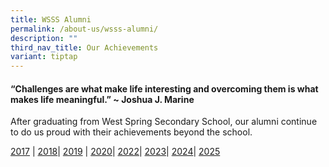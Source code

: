 ```yaml
---
title: WSSS Alumni
permalink: /about-us/wsss-alumni/
description: ""
third_nav_title: Our Achievements
variant: tiptap
---
```

<h4>“Challenges are what make life interesting and overcoming them is what makes life meaningful.” ~&nbsp;Joshua J. Marine</h4>
<p>After graduating from West Spring Secondary School, our alumni continue
to do us proud with their achievements beyond the school.</p>
<p><a href="/wsss-alumni/2017" rel="noopener noreferrer nofollow" target="_blank">2017</a> |
<a href="/wsss-alumni/2018" rel="noopener noreferrer nofollow" target="_blank">2018</a>| <a href="/wsss-alumni/2019" rel="noopener noreferrer nofollow" target="_blank">2019</a> |
<a href="/wsss-alumni/2020" rel="noopener noreferrer nofollow" target="_blank">2020</a>| <a href="https://www.westspringsec.moe.edu.sg/wsss-alumni/2022/" rel="noopener noreferrer nofollow" target="_blank">2022</a>|
<a href="https://www.westspringsec.moe.edu.sg/wsss-alumni/2023/" rel="noopener noreferrer nofollow" target="_blank">2023</a>| <a href="https://www.westspringsec.moe.edu.sg/wsss-alumni/2024/" rel="noopener noreferrer nofollow" target="_blank">2024</a>|
<a href="https://www.westspringsec.moe.edu.sg/wsss-alumni/2025/" rel="noopener nofollow" target="_blank">2025</a>
</p>
<p></p>